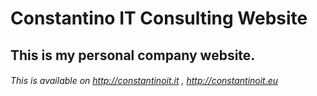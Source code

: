 # **Constantino IT** Consulting Website
## This is my personal company website.
###### This is available on http://constantinoit.it , http://constantinoit.eu

